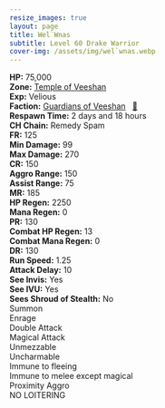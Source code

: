 ```yaml
---
resize_images: true
layout: page
title: Wel`Wnas
subtitle: Level 60 Drake Warrior
cover-img: /assets/img/wel`wnas.webp
---
```


<div class="info-section">
<div class="info-item"><strong>HP:</strong> 75,000</div>
<div class="info-item"><strong>Zone:</strong> <a href="https://www.pqdi.cc/zone/124" target="_blank">Temple of Veeshan</a></div>
<div class="info-item"><strong>Exp:</strong> Velious</div>
<div class="info-item"><strong>Faction:</strong> <a href="https://www.pqdi.cc/faction/467" target="_blank">Guardians of Veeshan</a>&nbsp;&nbsp;&nbsp;<a href="https://www.pqdi.cc/npc/124092" target="_blank" title="View NPC on PQDI">🔗</a></div>
</div>

<div class="info-lockout">
<div class="info-lockoutitem"><strong>Respawn Time:</strong> 2 days and 18 hours</div>
<div class="info-lockoutitem"><strong>CH Chain:</strong> Remedy Spam</div>
</div>

<div class="stats-grid">
<div class="stats-row">
<div class="stats-cell"><strong>FR:</strong> 125</div>
<div class="stats-cell"><strong>Min Damage:</strong> 99</div>
<div class="stats-cell"><strong>Max Damage:</strong> 270</div>
</div>
<div class="stats-row">
<div class="stats-cell"><strong>CR:</strong> 150</div>
<div class="stats-cell"><strong>Aggro Range:</strong> 150</div>
<div class="stats-cell"><strong>Assist Range:</strong> 75</div>
</div>
<div class="stats-row">
<div class="stats-cell"><strong>MR:</strong> 185</div>
<div class="stats-cell"><strong>HP Regen:</strong> 2250</div>
<div class="stats-cell"><strong>Mana Regen:</strong> 0</div>
</div>
<div class="stats-row">
<div class="stats-cell"><strong>PR:</strong> 130</div>
<div class="stats-cell"><strong>Combat HP Regen:</strong> 13</div>
<div class="stats-cell"><strong>Combat Mana Regen:</strong> 0</div>
</div>
<div class="stats-row">
<div class="stats-cell"><strong>DR:</strong> 130</div>
<div class="stats-cell"><strong>Run Speed:</strong> 1.25</div>
<div class="stats-cell"><strong>Attack Delay:</strong> 10</div>
</div>
<div class="stats-row">
<div class="stats-cell"><strong>See Invis:</strong> Yes</div>
<div class="stats-cell"><strong>See IVU:</strong> Yes</div>
<div class="stats-cell"><strong>Sees Shroud of Stealth:</strong> No</div>
</div>
</div>

<div class="ability-grid">
<div class="ability-cell">Summon</div>
<div class="ability-cell">Enrage</div>
<div class="ability-cell">Double Attack</div>
<div class="ability-cell">Magical Attack</div>
<div class="ability-cell">Unmezzable</div>
<div class="ability-cell">Uncharmable</div>
<div class="ability-cell">Immune to fleeing</div>
<div class="ability-cell">Immune to melee except magical</div>
<div class="ability-cell">Proximity Aggro</div>
<div class="ability-cell">NO LOITERING</div>
</div>
